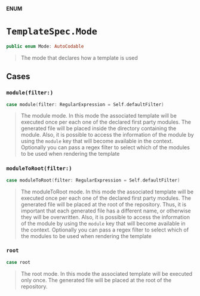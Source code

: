 **ENUM**

# `TemplateSpec.Mode`

```swift
public enum Mode: AutoCodable
```

> The mode that declares how a template is used

## Cases
### `module(filter:)`

```swift
case module(filter: RegularExpression = Self.defaultFilter)
```

> The module mode. In this mode the associated template will be executed once per
> each one of the declared first party modules. The generated file
> will be placed inside the directory containing the module. Also, it is possible
> to access the information of the module by using the `module` key that will become
> available in the context. Optionally you can pass a regex filter to select which of the
> modules to be used when rendering the template

### `moduleToRoot(filter:)`

```swift
case moduleToRoot(filter: RegularExpression = Self.defaultFilter)
```

> The moduleToRoot mode. In this mode the associated template will be executed once per
> each one of the declared first party modules. The generated file
> will be placed at the root of the repository. Thus, it is important that each generated file
> has a different name, or otherwise they will be overwritten. Also, it is possible
> to access the information of the module by using the `module` key that will become
> available in the context. Optionally you can pass a regex filter to select which of the
> modules to be used when rendering the template

### `root`

```swift
case root
```

> The root mode. In this mode the associated template will be executed only once.
> The generated file will be placed at the root of the repository.
